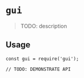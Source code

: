 # `gui`

> TODO: description

## Usage

```
const gui = require('gui');

// TODO: DEMONSTRATE API
```
